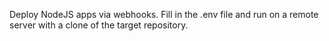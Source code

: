 Deploy NodeJS apps via webhooks. Fill in the .env file and run on a remote server with a clone of the target repository.
